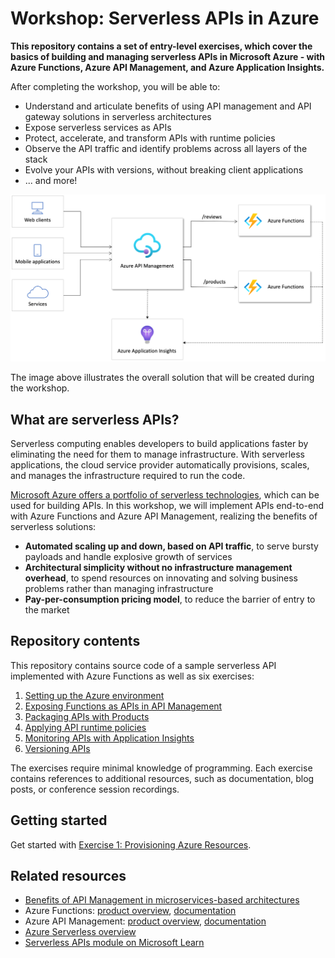 # Workshop: Serverless APIs in Azure

**This repository contains a set of entry-level exercises, which cover the basics of building and managing serverless APIs in Microsoft Azure - with Azure Functions, Azure API Management, and Azure Application Insights.**

After completing the workshop, you will be able to:

- Understand and articulate benefits of using API management and API gateway solutions in serverless architectures
- Expose serverless services as APIs
- Protect, accelerate, and transform APIs with runtime policies
- Observe the API traffic and identify problems across all layers of the stack
- Evolve your APIs with versions, without breaking client applications
- ... and more!

![Serverless APIs](./readme/images/serverless-apis.png)

The image above illustrates the overall solution that will be created during the workshop.

## What are serverless APIs?

Serverless computing enables developers to build applications faster by eliminating the need for them to manage infrastructure. With serverless applications, the cloud service provider automatically provisions, scales, and manages the infrastructure required to run the code.

[Microsoft Azure offers a portfolio of serverless technologies](https://azure.microsoft.com/solutions/serverless/), which can be used for building APIs. In this workshop, we will implement APIs end-to-end with Azure Functions and Azure API Management, realizing the benefits of serverless solutions:

- **Automated scaling up and down, based on API traffic**, to serve bursty payloads and handle explosive growth of services
- **Architectural simplicity without no infrastructure management overhead**, to spend resources on innovating and solving business problems rather than managing infrastructure
- **Pay-per-consumption pricing model**, to reduce the barrier of entry to the market

## Repository contents

This repository contains source code of a sample serverless API implemented with Azure Functions as well as six exercises:

1. [Setting up the Azure environment](./readme/1%20-%20Provision%20Azure%20resources.md)
1. [Exposing Functions as APIs in API Management](./readme/2%20-%20Import%20APIs.md)
1. [Packaging APIs with Products](./readme/3%20-%20Products.md)
1. [Applying API runtime policies](./readme/4%20-%20Apply%20policies%20and%20revisions.md)
1. [Monitoring APIs with Application Insights](./readme/5%20-%20Monitoring.md)
1. [Versioning APIs](./readme/6%20-%20Versions.md)

The exercises require minimal knowledge of programming. Each exercise contains references to additional resources, such as documentation, blog posts, or conference session recordings.

## Getting started

Get started with [Exercise 1: Provisioning Azure Resources](./readme/1%20-%20Provision%20Azure%20resources.md).

## Related resources

- [Benefits of API Management in microservices-based architectures](https://aka.ms/apimserverlessblog)
- Azure Functions: [product overview](https://azure.microsoft.com/services/functions/), [documentation](https://docs.microsoft.com/azure/azure-functions/)
- Azure API Management: [product overview](https://aka.ms/apimlearn), [documentation](https://aka.ms/apimdocs)
- [Azure Serverless overview](https://azure.microsoft.com/overview/serverless-computing/)
- [Serverless APIs module on Microsoft Learn](https://docs.microsoft.com/learn/modules/build-serverless-api-with-functions-api-management/)